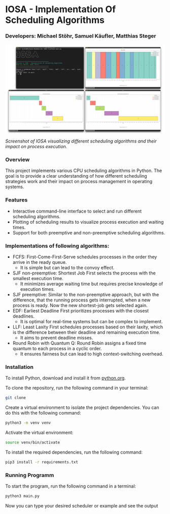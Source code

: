 # IOSA - Implementation Of Scheduling Algorithms
### Developers: Michael Stöhr, Samuel Käufler, Matthias Steger

![IOSA Scheduling Algorithms visualization showing process execution over time](/screenshots/frame.png)

*Screenshot of IOSA visualizing different scheduling algorithms and their impact on process execution.*

### Overview
This project implements various CPU scheduling algorithms in Python. The goal is to provide a clear understanding of how different scheduling strategies work and their impact on process management in operating systems.

### Features
- Interactive command-line interface to select and run different scheduling algorithms.
- Plotting of scheduling results to visualize process execution and waiting times.
- Support for both preemptive and non-preemptive scheduling algorithms.

### Implementations of following algorithms:
- FCFS: First-Come-First-Serve schedules processes in the order they arrive in the ready queue. 
    - It is simple but can lead to the convoy effect.
- SJF non-preemptive: Shortest Job First selects the process with the smallest execution time. 
    - It minimizes average waiting time but requires precise knowledge of execution times.
- SJF preemptive: Similar to the non-preemptive approach, but with the difference, that the running process gets interrupted, when a new process is ready. Now the new shortest-job gets selected again.
- EDF: Earliest Deadline First prioritizes processes with the closest deadlines.
    - It is optimal for real-time systems but can be complex to implement.
- LLF: Least Laxity First schedules processes based on their laxity, which is the difference between their deadline and remaining execution time.
    - It aims to prevent deadline misses.
- Round Robin with Quantum Q: Round Robin assigns a fixed time quantum to each process in a cyclic order. 
    - It ensures fairness but can lead to high context-switching overhead.

### Installation
To install Python, download and install it from [python.org](https://www.python.org/).

To clone the repository, run the following command in your terminal:
```sh
git clone       
```

Create a virtual environment to isolate the project dependencies. You can do this with the following command:
```sh
python3 -m venv venv
``` 

Activate the virtual environment:   
```sh   
source venv/bin/activate
``` 

To install the required dependencies, run the following command:
```sh
pip3 install -r requirements.txt
```

### Running Programm
To start the program, run the following command in a terminal:

```sh 
python3 main.py
```
Now you can type your desired scheduler or example and see the output
